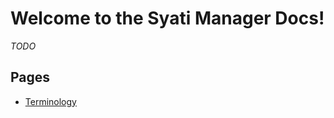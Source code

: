 # Welcome to the Syati Manager Docs!
*TODO*

## Pages
- [Terminology](https://github.com/SMGCommunity/SyatiManager/blob/main/Docs/Terminology.md)